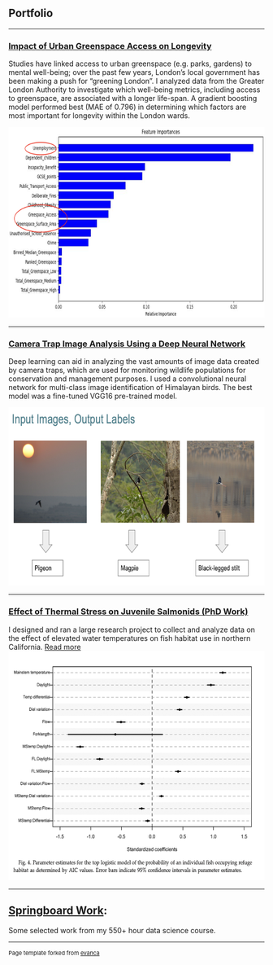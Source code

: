 ## Portfolio

---

### [Impact of Urban Greenspace Access on Longevity](https://github.com/KimSB80/Predicting-Longevity-Using-Urban-Greenspace-)
Studies have linked access to urban greenspace (e.g. parks, gardens) to mental well-being; over the past few years, London’s local government has been making a push for “greening London”. I analyzed data from the Greater London Authority to investigate which well-being metrics, including access to greenspace, are associated with a longer life-span. A gradient boosting model performed best (MAE of 0.796) in determining which factors are most important for longevity within the London wards. 

<img width="800" height="375" src="images/Greenspace2.png?raw=true"/>

---
### [Camera Trap Image Analysis Using a Deep Neural Network](https://github.com/KimSB80/Wildlife-Image-Processing)
Deep learning can aid in analyzing the vast amounts of image data created by camera traps, which are used for monitoring wildlife populations for conservation and management purposes. I used a convolutional neural network for multi-class image identification of Himalayan birds. The best model was a fine-tuned VGG16 pre-trained model.

<img width="600" height="350" src="images/WildlifeImaging2.png?raw=true"/>

---
### [Effect of Thermal Stress on Juvenile Salmonids (PhD Work)](/PhD_page)
I designed and ran a large research project to collect and analyze data on the effect of elevated water temperatures on fish habitat use in northern California. [Read more](/PhD_page)
<br>
<img width="600" height="450" src="images/PhDwork2.png?raw=true"/> 

---
## [Springboard Work](https://github.com/KimSB80/Springboard-Case-Studies):
Some selected work from my 550+ hour data science course.



---
<p style="font-size:11px">Page template forked from <a href="https://github.com/evanca/quick-portfolio">evanca</a></p>
<!-- Remove above link if you don't want to attibute -->
